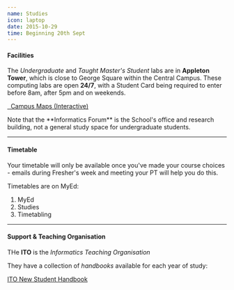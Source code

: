 ```yaml
---
name: Studies
icon: laptop
date: 2015-10-29
time: Beginning 20th Sept
---
```



<!--
image: campus-maps-central.png
-->


#### Facilities

The *Undergraduate* and *Taught Master's Student* labs are in **Appleton Tower**,
which is close to George Square within the Central Campus. These computing labs
are open **24/7**, with a Student Card being required to enter before 8am, after 5pm and on weekends.

<a href="http://www.ed.ac.uk/maps/maps"
class="btn btn-info">
<i class="fa fa-map-o"></i>&nbsp;
Campus Maps (Interactive)
</a>

<span class="muted" markdown>
    Note that the **Informatics Forum** is the School's office and research building, not a general
    study space for undergraduate students.
</span>

---

#### Timetable

Your timetable will only be available once you've made your course choices - 
emails during Fresher's week and meeting your PT will help you do this.

Timetables are on MyEd:

<ol class="breadcrumb">
  <li>MyEd</li>
  <li>Studies</li>
  <li>Timetabling</li>
</ol>

---

#### Support & Teaching Organisation

THe **ITO** is the *Informatics Teaching Organisation*

They have a collection of *handbooks* available for each year of study:

<a href="http://web.inf.ed.ac.uk/infweb/student-services/ito/students/new-students"
class="btn btn-default">
ITO New Student Handbook
</a>

